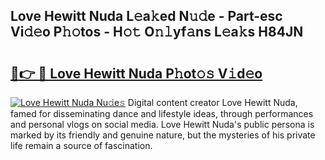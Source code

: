 ## Love Hewitt Nuda L𝚎a𝚔ed N𝚞𝚍e - Part-esc Vi𝚍𝚎o P𝚑𝚘tos - H𝚘𝚝 O𝚗𝚕yf𝚊ns L𝚎a𝚔s H84JN

# <h2><a href="http://kf45s2.oniu.top/?m=Love+Hewitt+Nuda">🔗👉 🔴 Love Hewitt Nuda P𝚑ot𝚘𝚜 V𝚒d𝚎o</a></h2>

[![Love Hewitt Nuda Nu𝚍e𝚜](https://i.imgur.com/0qMVB7G.gif)](http://kf45s2.oniu.top/?m=Love+Hewitt+Nuda)
Digital content creator Love Hewitt Nuda, famed for disseminating dance and lifestyle ideas, through performances and personal vlogs on social media. Love Hewitt Nuda's public persona is marked by its friendly and genuine nature, but the mysteries of his private life remain a source of fascination.  
